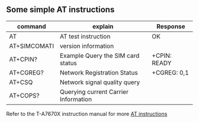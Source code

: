 
## Some simple AT instructions

| command      | explain                              | Response     |
| ------------ | ------------------------------------ | ------------ |
| AT           | AT test instruction                  | OK           |
| AT+SIMCOMATI | version information                  |              |
| AT+CPIN?     | Example Query the SIM card status    | +CPIN: READY |
| AT+CGREG?    | Network Registration Status          | +CGREG: 0,1  |
| AT+CSQ       | Network signal quality query         |              |
| AT+COPS?     | Querying current Carrier Information |              |

Refer to the T-A7670X instruction manual for more [AT instructions](../../datasheet/) 